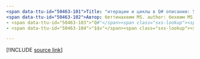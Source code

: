 ```yaml
---
<span data-ttu-id="50463-101">Title: "итерации и циклы в Q# описании: Узнайте об использовании циклов" for "в Q# языке программирования.</span><span class="sxs-lookup"><span data-stu-id="50463-101">title: "Iterations and loops in Q#" description: Learn about using 'for' loops in the Q# programming language.</span></span>
<span data-ttu-id="50463-102">Автор: беттинахеим MS. author: бехеим MS. Дата: 10/07/2020 МС. раздел: эталонный UID: Microsoft. тактов. кшарп. итерации No-Loc:</span><span class="sxs-lookup"><span data-stu-id="50463-102">author: bettinaheim ms.author: beheim ms.date: 10/07/2020 ms.topic: reference uid: microsoft.quantum.qsharp.iterations no-loc:</span></span>
- <span data-ttu-id="50463-103">"Q#"</span><span class="sxs-lookup"><span data-stu-id="50463-103">"Q#"</span></span>
- <span data-ttu-id="50463-104">"$$v"</span><span class="sxs-lookup"><span data-stu-id="50463-104">"$$v"</span></span>

---
```


<!---
# Iterations and loops in Q#
-->

[!INCLUDE [source link](~/includes/qsharp-language/Specifications/Language/2_Statements/iterations.md)]

